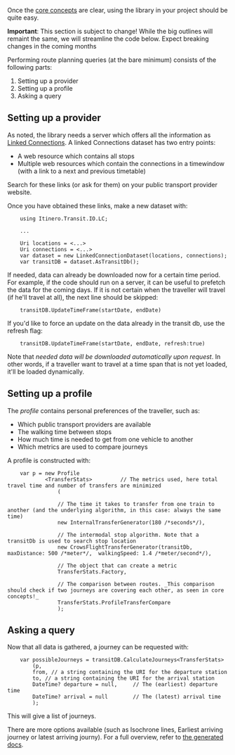 Once the [core concepts](index.md) are clear, using the library in your project should be quite easy.

**Important**: This section is subject to change! While the big outlines will remaint the same, we will streamline the code below. Expect breaking changes in the coming months

Performing route planning queries (at the bare minimum) consists of the following parts:

1. Setting up a provider
2. Setting up a profile
3. Asking a query


Setting up a provider
---------------------

As noted, the library needs a server which offers all the information as [Linked Connections](linkedconnections.org).
A linked Connections dataset has two entry points:

 - A web resource which contains all stops
 - Multiple web resources which contain the connections in a timewindow (with a link to a next and previous timetable)

Search for these links (or ask for them) on your public transport provider website.

Once you have obtained these links, make a new dataset with:


        using Itinero.Transit.IO.LC;
        
        ...
        
        Uri locations = <...>
        Uri connections = <...>
        var dataset = new LinkedConnectionDataset(locations, connections);
        var transitDB = dataset.AsTransitDb();


If needed, data can already be downloaded now for a certain time period. For example, if the code should run on a server, it can be useful to prefetch the data for the coming days. If it is not certain when the traveller will travel (if he'll travel at all), the next line should be skipped:

        transitDB.UpdateTimeFrame(startDate, endDate)        

If you'd like to force an update on the data already in the transit db, use the refresh flag:

        transitDB.UpdateTimeFrame(startDate, endDate, refresh:true)        


Note that *needed data will be downloaded automatically upon request*. In other words, if a traveller want to travel at a time span that is not yet loaded, it'll be loaded dynamically.

Setting up a profile
--------------------

The *profile* contains personal preferences of the traveller, such as:

- Which public transport providers are available
- The walking time between stops
- How much time is needed to get from one vehicle to another
- Which metrics are used to compare journeys

A profile is constructed with:

        var p = new Profile
                <TransferStats>         // The metrics used, here total travel time and number of transfers are minimized
                    (
                    
                    // The time it takes to transfer from one train to another (and the underlying algorithm, in this case: always the same time)
                    new InternalTransferGenerator(180 /*seconds*/), 

                    // The intermodal stop algorithm. Note that a transitDb is used to search stop location
                    new CrowsFlightTransferGenerator(transitDb, maxDistance: 500 /*meter*/,  walkingSpeed: 1.4 /*meter/second*/),
                    
                    // The object that can create a metric
                    TransferStats.Factory,
                    
                    // The comparison between routes. _This comparison should check if two journeys are covering each other, as seen in core concepts!_
                    TransferStats.ProfileTransferCompare
                    ); 
                    
Asking a query
--------------

Now that all data is gathered, a journey can be requested with:

        var possibleJourneys = transitDB.CalculateJourneys<TransferStats>
            (p,
            from, // a string containing the URI for the departure station
            to, // a string containing the URI for the arrival station
            DateTime? departure = null,     // The (earliest) departure time
            DateTime? arrival = null        // The (latest) arrival time
            );         

This will give a list of journeys.

There are more options available (such as Isochrone lines, Earliest arriving journey or latest arriving journy).
For a full overview, refer to [the generated docs](/_site/api/Itinero.Transit.Algorithms.CSA.ProfileExtensions.html).
